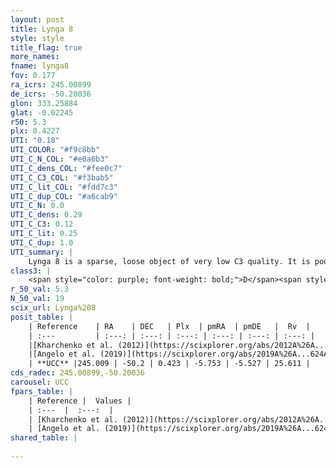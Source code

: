 ```yaml
---
layout: post
title: Lynga 8
style: style
title_flag: true
more_names: 
fname: lynga8
fov: 0.177
ra_icrs: 245.00899
de_icrs: -50.20036
glon: 333.25884
glat: -0.02245
r50: 5.3
plx: 0.4227
UTI: "0.18"
UTI_COLOR: "#f9c8bb"
UTI_C_N_COL: "#e0a6b3"
UTI_C_dens_COL: "#fee0c7"
UTI_C_C3_COL: "#f3bab5"
UTI_C_lit_COL: "#fdd7c3"
UTI_C_dup_COL: "#a6cab9"
UTI_C_N: 0.0
UTI_C_dens: 0.29
UTI_C_C3: 0.12
UTI_C_lit: 0.25
UTI_C_dup: 1.0
UTI_summary: |
    Lynga 8 is a sparse, loose object of very low C3 quality. It is poorly studied in the literature, with no articles listed in the last 6 years.<br><br><span style="color: #99180f; font-weight: bold;">Warning: </span>contains less than 25 stars with <i>P>0.5</i> estimated.
class3: |
    <span style="color: purple; font-weight: bold;">D</span><span style="color: red; font-weight: bold;">C</span>
r_50_val: 5.3
N_50_val: 19
scix_url: Lynga%208
posit_table: |
    | Reference    | RA    | DEC   | Plx  | pmRA  | pmDE   |  Rv  |
    | :---         | :---: | :---: | :---: | :---: | :---: | :---: |
    |[Kharchenko et al. (2012)](https://scixplorer.org/abs/2012A%26A...543A.156K) | 245.016 | -50.217 | -- | -0.87 | -9.24 | -- |
    |[Angelo et al. (2019)](https://scixplorer.org/abs/2019A%26A...624A...8A) | 245.017 | -50.233 | -- | -- | -- | -- |
    | **UCC** |245.009 | -50.2 | 0.423 | -5.753 | -5.527 | 25.611 | 
cds_radec: 245.00899,-50.20036
carousel: UCC
fpars_table: |
    | Reference |  Values |
    | :---  |  :---:  |
    | [Kharchenko et al. (2012)](https://scixplorer.org/abs/2012A%26A...543A.156K) | `e_bv=0.833, distance=1338, log_age=9.29` |
    | [Angelo et al. (2019)](https://scixplorer.org/abs/2019A%26A...624A...8A) | `dsun=2.4, Age=0.4, Mphot=38` |
shared_table: |
    
---
```

